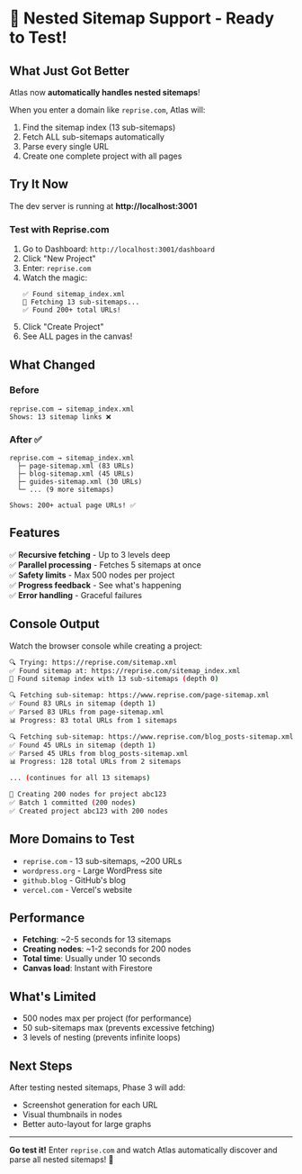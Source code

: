 # 🚀 Nested Sitemap Support - Ready to Test!

## What Just Got Better

Atlas now **automatically handles nested sitemaps**! 

When you enter a domain like `reprise.com`, Atlas will:
1. Find the sitemap index (13 sub-sitemaps)
2. Fetch ALL sub-sitemaps automatically
3. Parse every single URL
4. Create one complete project with all pages

## Try It Now

The dev server is running at **http://localhost:3001**

### Test with Reprise.com

1. Go to Dashboard: `http://localhost:3001/dashboard`
2. Click "New Project"
3. Enter: `reprise.com`
4. Watch the magic:
   ```
   ✅ Found sitemap_index.xml
   📂 Fetching 13 sub-sitemaps...
   ✅ Found 200+ total URLs!
   ```
5. Click "Create Project"
6. See ALL pages in the canvas!

## What Changed

### Before
```
reprise.com → sitemap_index.xml
Shows: 13 sitemap links ❌
```

### After ✅
```
reprise.com → sitemap_index.xml
  ├─ page-sitemap.xml (83 URLs)
  ├─ blog-sitemap.xml (45 URLs)
  ├─ guides-sitemap.xml (30 URLs)
  └─ ... (9 more sitemaps)
  
Shows: 200+ actual page URLs! ✅
```

## Features

✅ **Recursive fetching** - Up to 3 levels deep  
✅ **Parallel processing** - Fetches 5 sitemaps at once  
✅ **Safety limits** - Max 500 nodes per project  
✅ **Progress feedback** - See what's happening  
✅ **Error handling** - Graceful failures  

## Console Output

Watch the browser console while creating a project:

```bash
🔍 Trying: https://reprise.com/sitemap.xml
✅ Found sitemap at: https://reprise.com/sitemap_index.xml
📂 Found sitemap index with 13 sub-sitemaps (depth 0)

🔍 Fetching sub-sitemap: https://www.reprise.com/page-sitemap.xml
✅ Found 83 URLs in sitemap (depth 1)
✅ Parsed 83 URLs from page-sitemap.xml
📊 Progress: 83 total URLs from 1 sitemaps

🔍 Fetching sub-sitemap: https://www.reprise.com/blog_posts-sitemap.xml
✅ Found 45 URLs in sitemap (depth 1)
✅ Parsed 45 URLs from blog_posts-sitemap.xml
📊 Progress: 128 total URLs from 2 sitemaps

... (continues for all 13 sitemaps)

📝 Creating 200 nodes for project abc123
✅ Batch 1 committed (200 nodes)
✅ Created project abc123 with 200 nodes
```

## More Domains to Test

- `reprise.com` - 13 sub-sitemaps, ~200 URLs
- `wordpress.org` - Large WordPress site
- `github.blog` - GitHub's blog
- `vercel.com` - Vercel's website

## Performance

- **Fetching**: ~2-5 seconds for 13 sitemaps
- **Creating nodes**: ~1-2 seconds for 200 nodes
- **Total time**: Usually under 10 seconds
- **Canvas load**: Instant with Firestore

## What's Limited

- 500 nodes max per project (for performance)
- 50 sub-sitemaps max (prevents excessive fetching)
- 3 levels of nesting (prevents infinite loops)

## Next Steps

After testing nested sitemaps, Phase 3 will add:
- Screenshot generation for each URL
- Visual thumbnails in nodes
- Better auto-layout for large graphs

---

**Go test it!** Enter `reprise.com` and watch Atlas automatically discover and parse all nested sitemaps! 🎉

